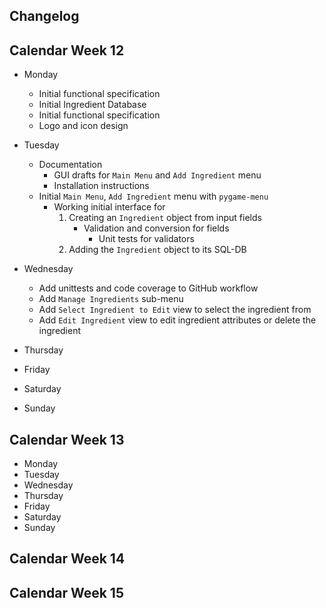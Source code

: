 Changelog
---

## Calendar Week 12
* Monday
  * Initial functional specification
  * Initial Ingredient Database
  * Initial functional specification
  * Logo and icon design

* Tuesday
  * Documentation
    * GUI drafts for `Main Menu` and `Add Ingredient` menu
    * Installation instructions
  * Initial `Main Menu`, `Add Ingredient` menu with `pygame-menu`
    * Working initial interface for
        1) Creating an `Ingredient` object from input fields
           * Validation and conversion for fields
             * Unit tests for validators
        2) Adding the `Ingredient` object to its SQL-DB

* Wednesday
  * Add unittests and code coverage to GitHub workflow
  * Add `Manage Ingredients` sub-menu
  * Add `Select Ingredient to Edit` view to select the ingredient from
  * Add `Edit Ingredient` view to edit ingredient attributes or delete the ingredient
* Thursday
* Friday
* Saturday
* Sunday

## Calendar Week 13
* Monday
* Tuesday
* Wednesday
* Thursday
* Friday
* Saturday
* Sunday

## Calendar Week 14
## Calendar Week 15
